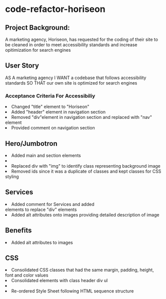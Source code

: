 # code-refactor-horiseon
## Project Background:
A marketing agency, Horiseon, has requested for the coding of their site to be cleaned in order to meet accessibility standards and increase opitimization for search engines

## User Story
AS A marketing agency
I WANT a codebase that follows accessibility standards
SO THAT our own site is optimized for search engines

### Acceptance Criteria For Accessibiliy 
 <li>Changed "title" element to "Horiseon" </li>
 <li>Added "header" element in navigation section</li>
 <li>Removed "div"element in navigation section and replaced with "nav" element</li>
 <li>Provided comment on navigation section</li>
 </li>

 ## Hero/Jumbotron
 <li>Added main and section elements<li>
 <li> Replaced div with "img" to identify class representing background image</li>
 <li>Removed ids since it was a duplicate of classes and kept classes for CSS styling</li>

 ## Services
 <li>Added comment for Services and added <section> elements to replace "div" elements</li>
 <li>Added alt attributes onto images providing detailed description of image</li>

## Benefits
<li>Added alt attributes to images</li>

 ## CSS
 <li>Consolidated CSS classes that had the same margin, padding, height, font and color values</li>
<li> Consolidated elements with class header div ul <li>
 <li>Re-ordered Style Sheet following HTML sequence structure</li>